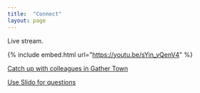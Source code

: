 ```yaml
---
title:  "Connect"
layout: page
---
```


Live stream.

{% include embed.html url="https://youtu.be/sYin_vQenV4" %}


[Catch up with colleagues in Gather Town](https://gather.town/invite?token=TDrR1zQuZuu7z41v-Uem2fpimSr-Q1eQ)

[Use Slido for questions](https://app.sli.do/event/kscyf4jf)